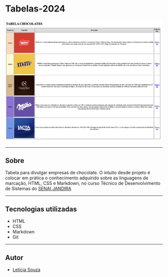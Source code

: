 # Tabelas-2024

![](./screenshot/preview.png)

---
## Sobre
Tabela para divulgar empresas de chocolate. O intuito desde projeto é colocar em prática o conhecimento adquirido sobre as linguagens de marcação, HTML, CSS e Markdown, no curso Técnico de Desenvolvimento de Sistemas do [SENAI JANDIRA](https://sp.senai.br/unidade/jandira/)

---
## Tecnologias utilizadas
- HTML
- CSS
- Markdown
- Git

---
## Autor
- [Letícia Souza](https://www.linkedin.com/in/leticia-souza-almeida-84712a2b5/)
